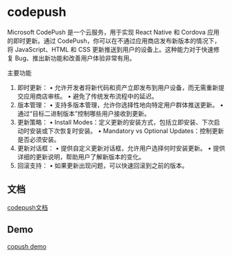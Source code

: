 # codepush

Microsoft CodePush 是一个云服务，用于实现 React Native 和 Cordova 应用的即时更新。通过 CodePush，你可以在不通过应用商店发布新版本的情况下，将 JavaScript、HTML 和 CSS 更新推送到用户的设备上。这种能力对于快速修复 Bug、推出新功能和改善用户体验非常有用。

主要功能

1. 即时更新：
   • 允许开发者将新代码和资产立即发布到用户设备，而无需重新提交应用商店审核。
   • 避免了传统发布流程中的延迟。
2. 版本管理：
   • 支持多版本管理，允许你选择性地向特定用户群体推送更新。
   • 通过“目标二进制版本”控制哪些用户接收到更新。
3. 更新策略：
   • Install Modes：定义更新的安装方式，包括立即安装、下次启动时安装或下次恢复时安装。
   • Mandatory vs Optional Updates：控制更新是否必须安装。
4. 更新对话框：
   • 提供自定义更新对话框，允许用户选择何时安装更新。
   • 提供详细的更新说明，帮助用户了解新版本的变化。
5. 回滚支持：
   • 如果更新出现问题，可以快速回滚到之前的版本。

## 文档

[codepush文档](https://learn.microsoft.com/zh-cn/appcenter/distribution/codepush/rn-plugin)

## Demo

[copush demo](https://github.com/Hao-yiwen/codePushDemo)
